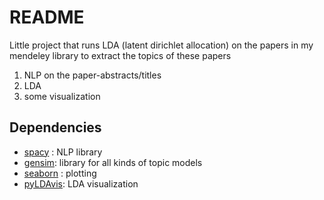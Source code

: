 # README

Little project that runs LDA (latent dirichlet allocation) on the papers in my mendeley library to extract the topics of these papers
1. NLP on the paper-abstracts/titles
2. LDA 
3. some visualization

## Dependencies
- [spacy](https://github.com/explosion/spaCy) : NLP library
- [gensim](http://radimrehurek.com/gensim/index.html): library for all kinds of topic models 
- [seaborn](http://seaborn.pydata.org/) : plotting
- [pyLDAvis](https://github.com/bmabey/pyLDAvis): LDA visualization

